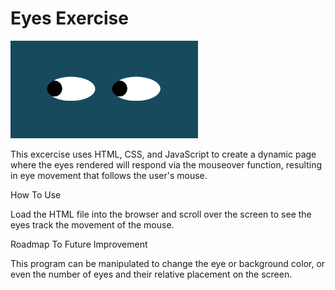 # Eyes Exercise

<img src="Eyes.png" width='300px'/>

This excercise uses HTML, CSS, and JavaScript to create a dynamic page where the eyes rendered will respond via the mouseover function, resulting in eye movement that follows the user's mouse.  

How To Use

Load the HTML file into the browser and scroll over the screen to see the eyes track the movement of the mouse.

Roadmap To Future Improvement

This program can be manipulated to change the eye or background color, or even the number of eyes and their relative placement on the screen. 


